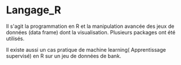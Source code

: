 # Langage_R
Il s'agit la programmation en R et la manipulation avancée des jeux de données (data frame) dont la visualisation.
Plusieurs packages ont été utilisés. 

Il existe aussi un cas pratique de machine learning( Apprentissage supervisé) en R sur un jeu de données de bank.
